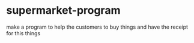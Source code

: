 # supermarket-program
make a program to help the customers to buy things and have the receipt for this things 
